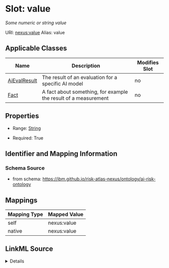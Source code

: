 

# Slot: value


_Some numeric or string value_





URI: [nexus:value](https://ibm.github.io/risk-atlas-nexus/ontology/value)
Alias: value

<!-- no inheritance hierarchy -->





## Applicable Classes

| Name | Description | Modifies Slot |
| --- | --- | --- |
| [AiEvalResult](AiEvalResult.md) | The result of an evaluation for a specific AI model |  no  |
| [Fact](Fact.md) | A fact about something, for example the result of a measurement |  no  |







## Properties

* Range: [String](String.md)

* Required: True





## Identifier and Mapping Information







### Schema Source


* from schema: https://ibm.github.io/risk-atlas-nexus/ontology/ai-risk-ontology




## Mappings

| Mapping Type | Mapped Value |
| ---  | ---  |
| self | nexus:value |
| native | nexus:value |




## LinkML Source

<details>
```yaml
name: value
description: Some numeric or string value
from_schema: https://ibm.github.io/risk-atlas-nexus/ontology/ai-risk-ontology
rank: 1000
alias: value
domain_of:
- Fact
range: string
required: true

```
</details>
